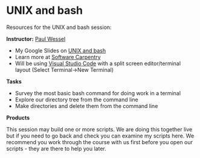 # UNIX and bash

Resources for the UNIX and bash session:

**Instructor:**
[Paul Wessel](http://www.soest.hawaii.edu/wessel/)

* My Google Slides on [UNIX and bash](https://docs.google.com/presentation/d/19fvdGIcjYfFH-CeVTk-4LteEpMhQztBakdFUr5NJ8-Y/edit?usp=sharing)
* Learn more at [Software Carpentry](http://swcarpentry.github.io/shell-novice)
* Will be using [Visual Studio Code](https://code.visualstudio.com/) with a split screen editor/terminal layout (Select Terminal->New Terminal)

**Tasks**

* Survey the most basic bash command for doing work in a terminal
* Explore our directory tree from the command line
* Make directories and delete them from the command line

**Products**

This session may build one or more scripts.  We are doing this together live but if you need to
go back and check you can examine my scripts here.  We recommend you work through the course
with us first before you open our scripts - they are there to help you later.
